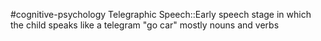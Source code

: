 #cognitive-psychology 
Telegraphic Speech::Early speech stage in which the child speaks like a telegram "go car" mostly nouns and verbs
<!--SR:!2024-04-16,6,230-->